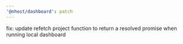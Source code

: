 ```yaml
---
'@nhost/dashboard': patch
---
```


fix: update refetch project function to return a resolved promise when running local dashboard
